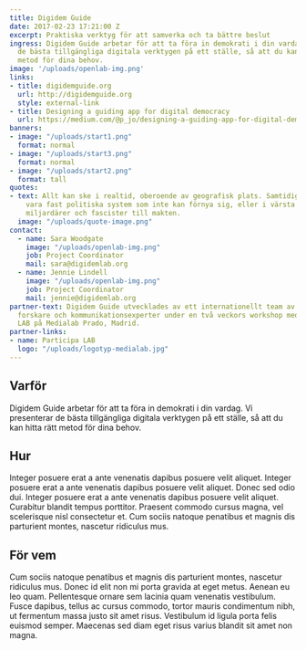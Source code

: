 ```yaml
---
title: Digidem Guide
date: 2017-02-23 17:21:00 Z
excerpt: Praktiska verktyg för att samverka och ta bättre beslut
ingress: Digidem Guide arbetar för att ta föra in demokrati i din vardag. Vi presenterar
  de bästa tillgängliga digitala verktygen på ett ställe, så att du kan hitta rätt
  metod för dina behov.
image: '/uploads/openlab-img.png'
links:
- title: digidemguide.org
  url: http://digidemguide.org
  style: external-link
- title: Designing a guiding app for digital democracy
  url: https://medium.com/@p_jo/designing-a-guiding-app-for-digital-democracy-1ba223b7968e
banners:
- image: "/uploads/start1.png"
  format: normal
- image: "/uploads/start3.png"
  format: normal
- image: "/uploads/start2.png"
  format: tall
quotes:
- text: Allt kan ske i realtid, oberoende av geografisk plats. Samtidigt verkar vi
    vara fast politiska system som inte kan förnya sig, eller i värsta fall sätter
    miljardärer och fascister till makten.
  image: "/uploads/quote-image.png"
contact:
  - name: Sara Woodgate
    image: "/uploads/openlab-img.png"
    job: Project Coordinator
    mail: sara@digidemlab.org
  - name: Jennie Lindell
    image: "/uploads/openlab-img.png"
    job: Project Coordinator
    mail: jennie@digidemlab.org
partner-text: Digidem Guide utvecklades av ett internationellt team av designers,
  forskare och kommunikationsexperter under en två veckors workshop med Participa
  LAB på Medialab Prado, Madrid.
partner-links:
- name: Participa LAB
  logo: "/uploads/logotyp-medialab.jpg"
---
```


## Varför
Digidem Guide arbetar för att ta föra in demokrati i din vardag. Vi presenterar de bästa tillgängliga digitala verktygen på ett ställe, så att du kan hitta rätt metod för dina behov.

## Hur
Integer posuere erat a ante venenatis dapibus posuere velit aliquet. Integer posuere erat a ante venenatis dapibus posuere velit aliquet. Donec sed odio dui. Integer posuere erat a ante venenatis dapibus posuere velit aliquet. Curabitur blandit tempus porttitor. Praesent commodo cursus magna, vel scelerisque nisl consectetur et. Cum sociis natoque penatibus et magnis dis parturient montes, nascetur ridiculus mus.

## För vem
Cum sociis natoque penatibus et magnis dis parturient montes, nascetur ridiculus mus. Donec id elit non mi porta gravida at eget metus. Aenean eu leo quam. Pellentesque ornare sem lacinia quam venenatis vestibulum. Fusce dapibus, tellus ac cursus commodo, tortor mauris condimentum nibh, ut fermentum massa justo sit amet risus. Vestibulum id ligula porta felis euismod semper. Maecenas sed diam eget risus varius blandit sit amet non magna.
